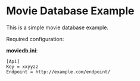 Movie Database Example
======================

This is a simple movie database example.

Required configuration:

  **moviedb.ini**:

    [Api]
    Key = xxyyzz
    Endpoint = http://example.com/endpoint/
